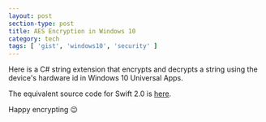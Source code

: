 ```yaml
---
layout: post
section-type: post
title: AES Encryption in Windows 10
category: tech
tags: [ 'gist', 'windows10', 'security' ]
---
```

Here is a C# string extension that encrypts and decrypts a string using the
device's hardware id in Windows 10 Universal Apps.

<script src="https://gist.github.com/PanosSakkos/be6ea26b222ba7c1e109a260034ba61e.js"></script>

The equivalent source code for Swift 2.0 is [here](/tech/2016/03/05/ios-encryption.html).

Happy encrypting :wink:
